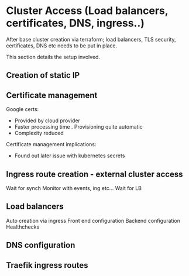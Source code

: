 # Cluster Access (Load balancers, certificates, DNS, ingress..)

After base cluster creation via terraform; load balancers, TLS security, certificates, DNS etc needs to be put in place.

This section details the setup involved.

## Creation of static IP

## Certificate management
Google certs:
- Provided by cloud provider
- Faster processing time
. Provisioning quite automatic
- Complexity reduced

Certificate management implications:
- Found out later issue with kubernetes secrets

## Ingress route creation - external cluster access


Wait for synch
Monitor with events, ing etc...
Wait for LB

## Load balancers
Auto creation via ingress
Front end configuration
Backend configuration
Healthchecks

## DNS configuration

## Traefik ingress routes
